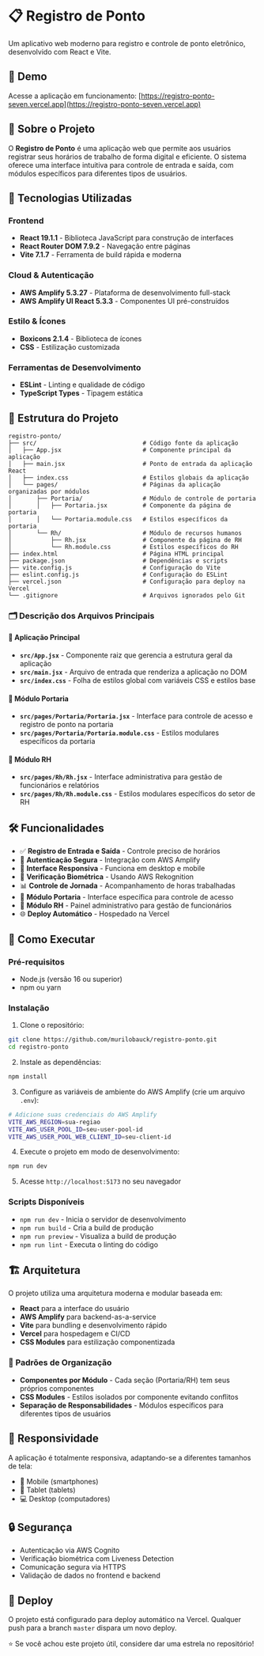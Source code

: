 # 📋 Registro de Ponto

Um aplicativo web moderno para registro e controle de ponto eletrônico, desenvolvido com React e Vite.

## 🔗 Demo

Acesse a aplicação em funcionamento: [https://registro-ponto-seven.vercel.app](https://registro-ponto-seven.vercel.app)

## 📖 Sobre o Projeto

O **Registro de Ponto** é uma aplicação web que permite aos usuários registrar seus horários de trabalho de forma digital e eficiente. O sistema oferece uma interface intuitiva para controle de entrada e saída, com módulos específicos para diferentes tipos de usuários.

## 🚀 Tecnologias Utilizadas

### Frontend
- **React 19.1.1** - Biblioteca JavaScript para construção de interfaces
- **React Router DOM 7.9.2** - Navegação entre páginas
- **Vite 7.1.7** - Ferramenta de build rápida e moderna

### Cloud & Autenticação
- **AWS Amplify 5.3.27** - Plataforma de desenvolvimento full-stack
- **AWS Amplify UI React 5.3.3** - Componentes UI pré-construídos

### Estilo & Ícones
- **Boxicons 2.1.4** - Biblioteca de ícones
- **CSS** - Estilização customizada

### Ferramentas de Desenvolvimento
- **ESLint** - Linting e qualidade de código
- **TypeScript Types** - Tipagem estática

## 📁 Estrutura do Projeto

```
registro-ponto/
├── src/                              # Código fonte da aplicação
│   ├── App.jsx                       # Componente principal da aplicação
│   ├── main.jsx                      # Ponto de entrada da aplicação React
│   ├── index.css                     # Estilos globais da aplicação
│   └── pages/                        # Páginas da aplicação organizadas por módulos
│       ├── Portaria/                 # Módulo de controle de portaria
│       │   ├── Portaria.jsx          # Componente da página de portaria
│       │   └── Portaria.module.css   # Estilos específicos da portaria
│       └── Rh/                       # Módulo de recursos humanos
│           ├── Rh.jsx                # Componente da página de RH
│           └── Rh.module.css         # Estilos específicos do RH
├── index.html                        # Página HTML principal
├── package.json                      # Dependências e scripts
├── vite.config.js                    # Configuração do Vite
├── eslint.config.js                  # Configuração do ESLint
├── vercel.json                       # Configuração para deploy na Vercel
└── .gitignore                        # Arquivos ignorados pelo Git
```

### 🗂️ Descrição dos Arquivos Principais

#### 📱 Aplicação Principal
- **`src/App.jsx`** - Componente raiz que gerencia a estrutura geral da aplicação
- **`src/main.jsx`** - Arquivo de entrada que renderiza a aplicação no DOM
- **`src/index.css`** - Folha de estilos global com variáveis CSS e estilos base

#### 🏢 Módulo Portaria
- **`src/pages/Portaria/Portaria.jsx`** - Interface para controle de acesso e registro de ponto na portaria
- **`src/pages/Portaria/Portaria.module.css`** - Estilos modulares específicos da portaria

#### 👥 Módulo RH
- **`src/pages/Rh/Rh.jsx`** - Interface administrativa para gestão de funcionários e relatórios
- **`src/pages/Rh/Rh.module.css`** - Estilos modulares específicos do setor de RH

## 🛠️ Funcionalidades

- ✅ **Registro de Entrada e Saída** - Controle preciso de horários
- 🔐 **Autenticação Segura** - Integração com AWS Amplify
- 📱 **Interface Responsiva** - Funciona em desktop e mobile
- 🎯 **Verificação Biométrica** - Usando AWS Rekognition
- 📊 **Controle de Jornada** - Acompanhamento de horas trabalhadas
- 🏢 **Módulo Portaria** - Interface específica para controle de acesso
- 👥 **Módulo RH** - Painel administrativo para gestão de funcionários
- 🌐 **Deploy Automático** - Hospedado na Vercel

## 🚀 Como Executar

### Pré-requisitos
- Node.js (versão 16 ou superior)
- npm ou yarn

### Instalação

1. Clone o repositório:
```bash
git clone https://github.com/murilobauck/registro-ponto.git
cd registro-ponto
```

2. Instale as dependências:
```bash
npm install
```

3. Configure as variáveis de ambiente do AWS Amplify (crie um arquivo `.env`):
```bash
# Adicione suas credenciais do AWS Amplify
VITE_AWS_REGION=sua-regiao
VITE_AWS_USER_POOL_ID=seu-user-pool-id
VITE_AWS_USER_POOL_WEB_CLIENT_ID=seu-client-id
```

4. Execute o projeto em modo de desenvolvimento:
```bash
npm run dev
```

5. Acesse `http://localhost:5173` no seu navegador

### Scripts Disponíveis

- `npm run dev` - Inicia o servidor de desenvolvimento
- `npm run build` - Cria a build de produção
- `npm run preview` - Visualiza a build de produção
- `npm run lint` - Executa o linting do código

## 🏗️ Arquitetura

O projeto utiliza uma arquitetura moderna e modular baseada em:

- **React** para a interface do usuário
- **AWS Amplify** para backend-as-a-service
- **Vite** para bundling e desenvolvimento rápido
- **Vercel** para hospedagem e CI/CD
- **CSS Modules** para estilização componentizada

### 🎨 Padrões de Organização

- **Componentes por Módulo** - Cada seção (Portaria/RH) tem seus próprios componentes
- **CSS Modules** - Estilos isolados por componente evitando conflitos
- **Separação de Responsabilidades** - Módulos específicos para diferentes tipos de usuários

## 📱 Responsividade

A aplicação é totalmente responsiva, adaptando-se a diferentes tamanhos de tela:
- 📱 Mobile (smartphones)
- 📱 Tablet (tablets)
- 💻 Desktop (computadores)

## 🔒 Segurança

- Autenticação via AWS Cognito
- Verificação biométrica com Liveness Detection
- Comunicação segura via HTTPS
- Validação de dados no frontend e backend

## 🚀 Deploy

O projeto está configurado para deploy automático na Vercel. Qualquer push para a branch `master` dispara um novo deploy.


⭐ Se você achou este projeto útil, considere dar uma estrela no repositório!
